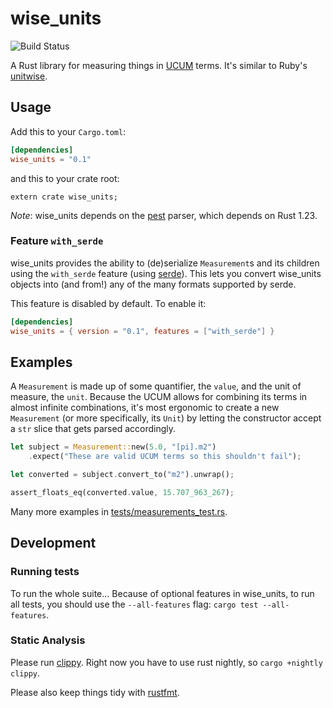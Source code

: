 # wise_units

![Build Status](http://teamcity-build.agrian.com/app/rest/builds/buildType%3Aid%3ACrates_WiseUnits_Test/statusIcon?guest=1)

A Rust library for measuring things in [UCUM](http://unitsofmeasure.org/ucum.html)
terms. It's similar to Ruby's [unitwise](https://github.com/joshwlewis/unitwise).

## Usage

Add this to your `Cargo.toml`:

```toml
[dependencies]
wise_units = "0.1"
```

and this to your crate root:

```
extern crate wise_units;
```

_Note_: wise_units depends on the [pest](https://github.com/pest-parser/pest)
parser, which depends on Rust 1.23.

### Feature `with_serde`

wise_units provides the ability to (de)serialize `Measurement`s and its children
using the `with_serde` feature (using [serde](https://serde.rs)). This lets you
convert wise_units objects into (and from!) any of the many formats supported by
serde.

This feature is disabled by default. To enable it:

```toml
[dependencies]
wise_units = { version = "0.1", features = ["with_serde"] }
```

## Examples

A `Measurement` is made up of some quantifier, the `value`, and the unit of measure,
the `unit`. Because the UCUM allows for combining its terms in almost infinite
combinations, it's most ergonomic to create a new `Measurement` (or more
specifically, its `Unit`) by letting the constructor accept a `str` slice that
gets parsed accordingly.

```rust
let subject = Measurement::new(5.0, "[pi].m2")
    .expect("These are valid UCUM terms so this shouldn't fail");

let converted = subject.convert_to("m2").unwrap();

assert_floats_eq(converted.value, 15.707_963_267);
```

Many more examples in [tests/measurements_test.rs](tests/measurements_test.rs).

## Development

### Running tests

To run the whole suite... Because of optional features in wise_units, to run all
tests, you should use the `--all-features` flag: `cargo test --all-features`.

### Static Analysis

Please run [clippy](https://github.com/rust-lang-nursery/rust-clippy). Right now
you have to use rust nightly, so `cargo +nightly clippy`.

Please also keep things tidy with
[rustfmt](https://github.com/rust-lang-nursery/rustfmt).
